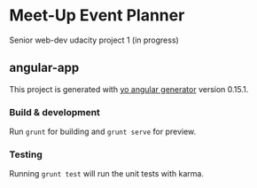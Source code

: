 # Meet-Up Event Planner
Senior web-dev udacity project 1 (in progress)

## angular-app

This project is generated with [yo angular generator](https://github.com/yeoman/generator-angular)
version 0.15.1.

### Build & development

Run `grunt` for building and `grunt serve` for preview.

### Testing

Running `grunt test` will run the unit tests with karma.
